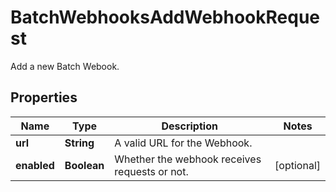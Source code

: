 

# BatchWebhooksAddWebhookRequest

Add a new Batch Webook.

## Properties

| Name | Type | Description | Notes |
|------------ | ------------- | ------------- | -------------|
|**url** | **String** | A valid URL for the Webhook. |  |
|**enabled** | **Boolean** | Whether the webhook receives requests or not. |  [optional] |




